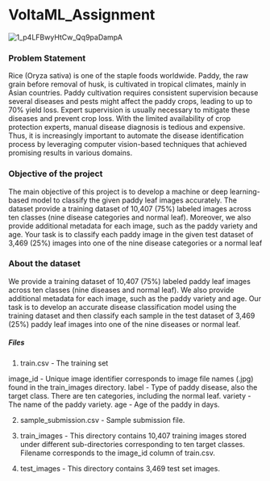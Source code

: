 # VoltaML_Assignment

![1_p4LFBwyHtCw_Qq9paDampA](https://cdn.britannica.com/89/140889-050-EC3F00BF/Ripening-heads-rice-Oryza-sativa.jpg)

### Problem Statement
Rice (Oryza sativa) is one of the staple foods worldwide. Paddy, the raw grain before removal of husk, is cultivated in tropical climates, mainly in Asian countries. Paddy cultivation requires consistent supervision because several diseases and pests might affect the paddy crops, leading to up to 70% yield loss. Expert supervision is usually necessary to mitigate these diseases and prevent crop loss. With the limited availability of crop protection experts, manual disease diagnosis is tedious and expensive. Thus, it is increasingly important to automate the disease identification process by leveraging computer vision-based techniques that achieved promising results in various domains.

### Objective of the project
The main objective of this project is to develop a machine or deep learning-based model to classify the given paddy leaf images accurately. The dataset provide a training dataset of 10,407 (75%) labeled images across ten classes (nine disease categories and normal leaf). Moreover, we also provide additional metadata for each image, such as the paddy variety and age. Your task is to classify each paddy image in the given test dataset of 3,469 (25%) images into one of the nine disease categories or a normal leaf

### About the dataset
We provide a training dataset of 10,407 (75%) labeled paddy leaf images across ten classes (nine diseases and normal leaf). We also provide additional metadata for each image, such as the paddy variety and age. Our task is to develop an accurate disease classification model using the training dataset and then classify each sample in the test dataset of 3,469 (25%) paddy leaf images into one of the nine diseases or normal leaf.

##### Files

1. train.csv - The training set

image_id - Unique image identifier corresponds to image file names (.jpg) found in the train_images directory.
label - Type of paddy disease, also the target class. There are ten categories, including the normal leaf.
variety - The name of the paddy variety.
age - Age of the paddy in days.

2. sample_submission.csv - Sample submission file.

3. train_images - This directory contains 10,407 training images stored under different sub-directories corresponding to ten target classes. Filename corresponds to the image_id column of train.csv.

4. test_images - This directory contains 3,469 test set images.
